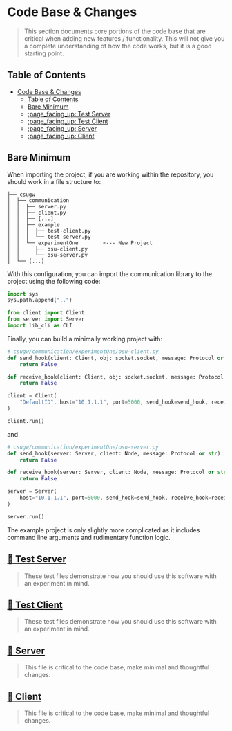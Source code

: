 # Code Base & Changes
> This section documents core portions of the code base that are critical when adding new features / functionality. This will not give you a complete understanding of how the code works, but it is a good starting point.

## Table of Contents
- [Code Base \& Changes](#code-base--changes)
  - [Table of Contents](#table-of-contents)
  - [Bare Minimum](#bare-minimum)
  - [:page\_facing\_up: Test Server](#page_facing_up-test-server)
  - [:page\_facing\_up: Test Client](#page_facing_up-test-client)
  - [:page\_facing\_up: Server](#page_facing_up-server)
  - [:page\_facing\_up: Client](#page_facing_up-client)

## Bare Minimum
When importing the project, if you are working within the repository, you should work in a file structure to:
```
├── csugw
│  ├── communication
│  │  ├── server.py
│  │  ├── client.py
│  │  ├── [...]
│  │  ├── example
│  │  │  ├── test-client.py
│  │  │  └── test-server.py
│  │  └── experimentOne        <--- New Project
│  │     ├── osu-client.py
│  │     └── osu-server.py
│  └── [...]
```
With this configuration, you can import the communication library to the project using the following code:
```python
import sys
sys.path.append("..")

from client import Client
from server import Server
import lib_cli as CLI
```
Finally, you can build a minimally working project with:
```python
# csugw/communication/experimentOne/osu-client.py
def send_hook(client: Client, obj: socket.socket, message: Protocol or str):
    return False

def receive_hook(client: Client, obj: socket.socket, message: Protocol or str):
    return False

client = Client(
    "DefaultID", host="10.1.1.1", port=5000, send_hook=send_hook, receive_hook=receive_hook
)

client.run()
```
and 
```python
# csugw/communication/experimentOne/osu-server.py
def send_hook(server: Server, client: Node, message: Protocol or str):
    return False

def receive_hook(server: Server, client: Node, message: Protocol or str):
    return False

server = Server(
    host="10.1.1.1", port=5000, send_hook=send_hook, receive_hook=receive_hook
)

server.run()
```

The example project is only slightly more complicated as it includes command line arguments and rudimentary  function logic.

## [:page_facing_up: Test Server](../../communication/example/test-server.py)
> These test files demonstrate how you should use this software with an experiment in mind.

## [:page_facing_up: Test Client](../../communication/example/test-client.py)
> These test files demonstrate how you should use this software with an experiment in mind.


## [:page_facing_up: Server](../../communication/server.py)
> This file is critical to the code base, make minimal and thoughtful changes.


## [:page_facing_up: Client](../../communication/client.py)
> This file is critical to the code base, make minimal and thoughtful changes.


